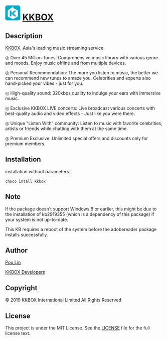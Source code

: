# <img src="app-icon.png" width="48" height="48" /> [KKBOX](https://chocolatey.org/packages/kkbox)

Description
-
[KKBOX](https://www.kkbox.com/about/en/about), Asia's leading music streaming service.

&#9678; Over 45 Million Tunes: Comprehensive music library with various genre and moods. Enjoy music offline and from multiple devices.

&#9678; Personal Recommendation: The more you listen to music, the better we can recommend new tunes to amaze you. Celebrities and experts also hand-picked your vibes - just for you.

&#9678; High-quality sound: 320kbps quality to indulge your ears with immersive music.

&#9678; Exclusive KKBOX LIVE concerts: Live broadcast various concerts with best-quality audio and video effects - Just like you were there.

&#9678; Unique &quot;Listen With&quot; community: Listen to music with favorite celebrities, artists or friends while chatting with them at the same time.

&#9678; Premium Exclusive: Unlimited special offers and discounts only for premium members.

Installation
-
installation without parameters.

```
choco intall kkbox
```

Note
-
If the package doesn't support Windows 8 or earlier, this might be due to the installation of kb2919355 (which is a dependency of this package) if your system is not up-to-date. 

This KB requires a reboot of the system before the adobereader package installs successfully.



Author
-
[Pou Lin](https://github.com/poumason)

[KKBOX Developers](https://www.kkbox.com)

Copyright
-
© 2019 KKBOX International Limited All Rights Reserved

License
-
This project is under the MIT License. See the [LICENSE](LICENSE) file for the full license text.
